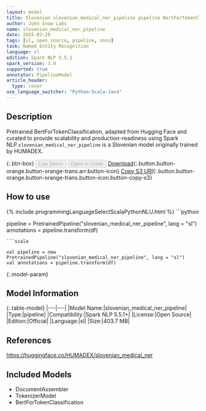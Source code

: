 ```yaml
---
layout: model
title: Slovenian slovenian_medical_ner_pipeline pipeline BertForTokenClassification from HUMADEX
author: John Snow Labs
name: slovenian_medical_ner_pipeline
date: 2025-03-29
tags: [sl, open_source, pipeline, onnx]
task: Named Entity Recognition
language: sl
edition: Spark NLP 5.5.1
spark_version: 3.0
supported: true
annotator: PipelineModel
article_header:
  type: cover
use_language_switcher: "Python-Scala-Java"
---
```


## Description

Pretrained BertForTokenClassification, adapted from Hugging Face and curated to provide scalability and production-readiness using Spark NLP.`slovenian_medical_ner_pipeline` is a Slovenian model originally trained by HUMADEX.

{:.btn-box}
<button class="button button-orange" disabled>Live Demo</button>
<button class="button button-orange" disabled>Open in Colab</button>
[Download](https://s3.amazonaws.com/auxdata.johnsnowlabs.com/public/models/slovenian_medical_ner_pipeline_sl_5.5.1_3.0_1743230926443.zip){:.button.button-orange.button-orange-trans.arr.button-icon}
[Copy S3 URI](s3://auxdata.johnsnowlabs.com/public/models/slovenian_medical_ner_pipeline_sl_5.5.1_3.0_1743230926443.zip){:.button.button-orange.button-orange-trans.button-icon.button-copy-s3}

## How to use



<div class="tabs-box" markdown="1">
{% include programmingLanguageSelectScalaPythonNLU.html %}
```python

pipeline = PretrainedPipeline("slovenian_medical_ner_pipeline", lang = "sl")
annotations =  pipeline.transform(df)   

```
```scala

val pipeline = new PretrainedPipeline("slovenian_medical_ner_pipeline", lang = "sl")
val annotations = pipeline.transform(df)

```
</div>

{:.model-param}
## Model Information

{:.table-model}
|---|---|
|Model Name:|slovenian_medical_ner_pipeline|
|Type:|pipeline|
|Compatibility:|Spark NLP 5.5.1+|
|License:|Open Source|
|Edition:|Official|
|Language:|sl|
|Size:|403.7 MB|

## References

https://huggingface.co/HUMADEX/slovenian_medical_ner

## Included Models

- DocumentAssembler
- TokenizerModel
- BertForTokenClassification